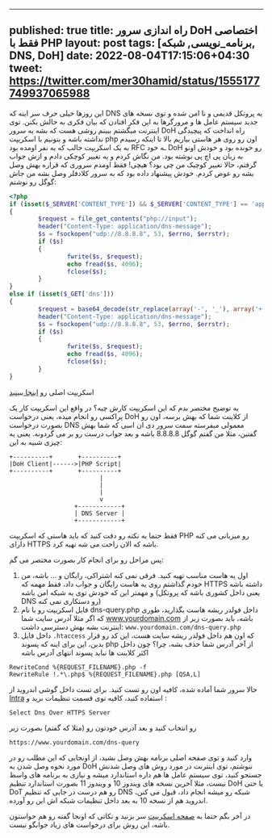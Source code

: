 

---
published: true
title: راه اندازی سرور DoH اختصاصی فقط با PHP
layout: post
tags: [برنامه_نویسی, شبکه, DNS, DoH]
date: 2022-08-04T17:15:06+04:30
tweet: https://twitter.com/mer30hamid/status/1555177749937065988
---

این روزها خیلی حرف سر اینه که DNS یه پروتکل قدیمی و نا امن شده و توی نسخه های جدید سیستم عامل ها و مرورگرها به این فکر افتادن که بیان فکری به حالش بکنن.
توی اینترنت میگشتم ببینم روشی هست که بشه یه سرور DoH راه انداخت که پیچیدگی نداشته باشه و بتونیم با اسکریپت php اون رو روی هر هاستی بیاریم بالا تا اینکه رسیدم به یک اسکریپت جالب که  یه نفر اومده بود RFC ـه خود DoH رو خونده بود و خودش اونو به زبان پی اچ پی نوشته بود. من نگاش کردم  و یه تغییر کوچکی دادم و ازش جواب گرفتم، حالا تغییر کوچیک من چی بود؟ هیچی! فقط اومدم سروری که قراره بهش وصل بشه رو عوض کردم. خودش پیشنهاد داده بود که به سرور کلادفلر وصل بشه من جاش گوگل رو نوشتم:

```php
<?php
if (isset($_SERVER['CONTENT_TYPE']) && $_SERVER['CONTENT_TYPE'] == 'application/dns-message')
{
        $request = file_get_contents("php://input");
        header("Content-Type: application/dns-message");
        $s = fsockopen("udp://8.8.8.8", 53, $errno, $errstr);
        if ($s)
        {
                fwrite($s, $request);
                echo fread($s, 4096);
                fclose($s);
        }
}
else if (isset($_GET['dns']))
{
        $request = base64_decode(str_replace(array('-', '_'), array('+', '/'), $_GET['dns']));
        header("Content-Type: application/dns-message");
        $s = fsockopen("udp://8.8.8.8", 53, $errno, $errstr);
        if ($s)
        {
                fwrite($s, $request);
                echo fread($s, 4096);
                fclose($s);
        }
}
```

اسکریپت اصلی رو [اینجا ببینید](https://github.com/NotMikeDEV/DoH/blob/master/dns.php)

یه توضیح مختصر بدم که این اسکریپت کارش چیه؟ در واقع این اسکریپت کار یک پراکسی رو انجام میده، یعنی درخواست DoH از کلاینت شما که بهش برسه، اون رو بصورت درخواست DNS معمولی میفرسته سمت سرور دی ان اسی که شما بهش گفتین، مثلا من گفتم گوگل 8.8.8.8 باشه و بعد جواب درست رو بر می گردونه. یعنی یه چیزی شبیه به این:

```
+----------+       +----------+                                                      
|DoH Client|------>|PHP Script|                                                      
+----------+       +----------+                                                      
                         |                                                           
                         |                                                           
                         |                                                           
                         v                                                           
                  +------------+                                                     
                  | DNS Server |                                                     
                  +------------+
```

فقط حتما یه نکته رو دقت کنید که باید هاستی که اسکریپت PHP رو میزبانی می کنه دارای HTTPS باشه که الان راحت می شه تهیه کرد.

پس مراحل رو برای انجام کار بصورت مختصر می گم:

1. اول یه هاست مناسب تهیه کنید. فرقی نمی کنه اشتراکی، رایگان و ... باشه، من خودم گذاشتم روی یه هاست رایگان و جواب داد، فقط مهمه که HTTPS داشته باشه و مهمتر این که خودش توی یه شبکه امن باشه (یعنی داخل کشوری باشه که پروتکل DNS رو دستکاری نمی کنه)
2. فایل اسکریپت رو با نام dns-query.php داخل فولدر ریشه هاست بگذارید، طوری که اگر مثلا آدرس سایت شما www.yourdomain.com باشه، باید بصورت زیر از اینترنت بشه بهش دسترسی داشت:
`www.yourdomain.com/dns-query.php`
3. داخل فایل `.htaccess` که اون هم داخل فولدر ریشه سایت هست، این کد رو قرار بدین، این برای اینه که پسوند php از آخر آدرس شما حذف بشه، چرا؟ چون داخل اکثر کلاینت ها نباید پسوند انتهای آدرس باشه

```
RewriteCond %{REQUEST_FILENAME}.php -f
RewriteRule !.*\.php$ %{REQUEST_FILENAME}.php [QSA,L]
```

حالا سرور شما آماده شده، کافیه اون رو تست کنید. برای تست داخل گوشی اندروید از [Intra](https://getintra.org/) استفاده کنید، کافیه توی قسمت تنظیمات برید و :

```
Select Dns Over HTTPS Server
```
رو انتخاب کنید و بعد آدرس خودتون رو (مثلا که گفتم) بصورت زیر

```
https://www.yourdomain.com/dns-query
```

وارد کنید و توی صفحه اصلی برنامه بهش وصل بشید، از اونجایی که این مطلب رو در مورد نحوه وصل شدن به DoH ننوشتم، توی اینترنت در مورد روش های وصل شدنش جستجو کنید، توی سیستم عامل ها هم داره استاندارد میشه و نیازی به برنامه های واسط نیست، مثلا آخرین نسخه های ویندوز 10 و ویندوز 11 بصورت استاندارد تنظیم DoH یا حتی DoT رو هم درست در جایی که تنظیم DNS شبکه رو میشه انجام داد، قبول می کنن، اندروید هم از نسخه 10 به بعد داخل تنظیمات شبکه اش این رو آورده.

در آخر بگم حتما به [صفحه اسکریپت](https://github.com/NotMikeDEV/DoH) سر بزنید و نکاتی که  اونجا گفته رو هم حواستون باشه، این روش برای درخواست های زیاد جوابگو نیست. 